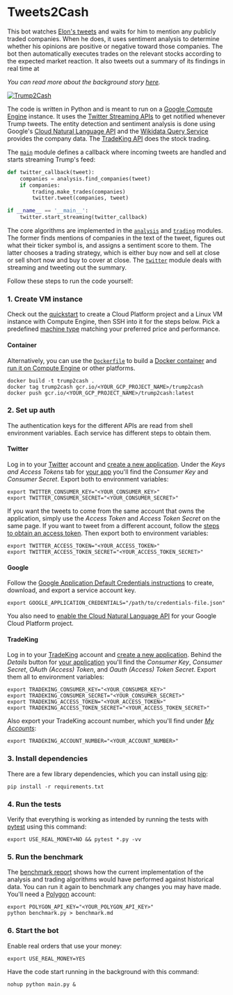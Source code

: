 # Tweets2Cash

This bot watches [Elon's tweets](https://twitter.com/elonmusk)
and waits for him to mention any publicly traded companies. When he does, it
uses sentiment analysis to determine whether his opinions are positive or
negative toward those companies. The bot then automatically executes trades on
the relevant stocks according to the expected market reaction. It also tweets
out a summary of its findings in real time at

*You can read more about the background story [here](https://trump2cash.biz).*

[![Trump2Cash](https://cdn-images-1.medium.com/max/1400/1*VbnhlLnZz0KvWO0QsM5Ihw.png)](https://trump2cash.biz)

The code is written in Python and is meant to run on a
[Google Compute Engine](https://cloud.google.com/compute/) instance. It uses the
[Twitter Streaming APIs](https://dev.twitter.com/streaming/overview) to get
notified whenever Trump tweets. The entity detection and sentiment analysis is
done using Google's
[Cloud Natural Language API](https://cloud.google.com/natural-language/) and the
[Wikidata Query Service](https://query.wikidata.org/) provides the company data.
The [TradeKing API](https://developers.tradeking.com/) does the stock trading.

The [`main`](main.py) module defines a callback where incoming tweets are
handled and starts streaming Trump's feed:

```python
def twitter_callback(tweet):
    companies = analysis.find_companies(tweet)
    if companies:
        trading.make_trades(companies)
        twitter.tweet(companies, tweet)

if __name__ == '__main__':
    twitter.start_streaming(twitter_callback)
```

The core algorithms are implemented in the [`analysis`](analysis.py) and
[`trading`](trading.py) modules. The former finds mentions of companies in the
text of the tweet, figures out what their ticker symbol is, and assigns a
sentiment score to them. The latter chooses a trading strategy, which is either
buy now and sell at close or sell short now and buy to cover at close. The
[`twitter`](twitter.py) module deals with streaming and tweeting out the
summary.

Follow these steps to run the code yourself:

### 1. Create VM instance

Check out the [quickstart](https://cloud.google.com/compute/docs/quickstart-linux)
to create a Cloud Platform project and a Linux VM instance with Compute Engine,
then SSH into it for the steps below. Pick a predefined
[machine type](https://cloud.google.com/compute/docs/machine-types) matching
your preferred price and performance.

#### Container

Alternatively, you can use the [`Dockerfile`](Dockerfile) to build a
[Docker container](https://www.docker.com/what-container) and
[run it on Compute Engine](https://cloud.google.com/compute/docs/containers/deploying-containers)
or other platforms.

```shell
docker build -t trump2cash .
docker tag trump2cash gcr.io/<YOUR_GCP_PROJECT_NAME>/trump2cash
docker push gcr.io/<YOUR_GCP_PROJECT_NAME>/trump2cash:latest
```

### 2. Set up auth

The authentication keys for the different APIs are read from shell environment
variables. Each service has different steps to obtain them.

#### Twitter

Log in to your [Twitter](https://twitter.com/) account and
[create a new application](https://apps.twitter.com/app/new). Under the *Keys
and Access Tokens* tab for [your app](https://apps.twitter.com/) you'll find
the *Consumer Key* and *Consumer Secret*. Export both to environment variables:

```shell
export TWITTER_CONSUMER_KEY="<YOUR_CONSUMER_KEY>"
export TWITTER_CONSUMER_SECRET="<YOUR_CONSUMER_SECRET>"
```

If you want the tweets to come from the same account that owns the application,
simply use the *Access Token* and *Access Token Secret* on the same page. If
you want to tweet from a different account, follow the
[steps to obtain an access token](https://dev.twitter.com/oauth/overview). Then
export both to environment variables:

```shell
export TWITTER_ACCESS_TOKEN="<YOUR_ACCESS_TOKEN>"
export TWITTER_ACCESS_TOKEN_SECRET="<YOUR_ACCESS_TOKEN_SECRET>"
```

#### Google

Follow the
[Google Application Default Credentials instructions](https://developers.google.com/identity/protocols/application-default-credentials#howtheywork)
to create, download, and export a service account key.

```shell
export GOOGLE_APPLICATION_CREDENTIALS="/path/to/credentials-file.json"
```

You also need to [enable the Cloud Natural Language API](https://cloud.google.com/natural-language/docs/getting-started#set_up_your_project)
for your Google Cloud Platform project.

#### TradeKing

Log in to your [TradeKing](https://www.tradeking.com/) account and
[create a new application](https://developers.tradeking.com/applications/CreateApplication).
Behind the *Details* button for
[your application](https://developers.tradeking.com/Applications) you'll find
the *Consumer Key*, *Consumer Secret*, *OAuth (Access) Token*, and *Oauth (Access)
Token Secret*. Export them all to environment variables:

```shell
export TRADEKING_CONSUMER_KEY="<YOUR_CONSUMER_KEY>"
export TRADEKING_CONSUMER_SECRET="<YOUR_CONSUMER_SECRET>"
export TRADEKING_ACCESS_TOKEN="<YOUR_ACCESS_TOKEN>"
export TRADEKING_ACCESS_TOKEN_SECRET="<YOUR_ACCESS_TOKEN_SECRET>"
```

Also export your TradeKing account number, which you'll find under
*[My Accounts](https://investor.tradeking.com/Modules/Dashboard/dashboard.php)*:

```shell
export TRADEKING_ACCOUNT_NUMBER="<YOUR_ACCOUNT_NUMBER>"
```

### 3. Install dependencies

There are a few library dependencies, which you can install using
[pip](https://pip.pypa.io/en/stable/quickstart/):

```shell
pip install -r requirements.txt
```

### 4. Run the tests

Verify that everything is working as intended by running the tests with
[pytest](https://doc.pytest.org/en/latest/getting-started.html) using this
command:

```shell
export USE_REAL_MONEY=NO && pytest *.py -vv
```

### 5. Run the benchmark

The [benchmark report](benchmark.md) shows how the current implementation of the
analysis and trading algorithms would have performed against historical data.
You can run it again to benchmark any changes you may have made. You'll need a [Polygon](https://polygon.io) account:

```shell
export POLYGON_API_KEY="<YOUR_POLYGON_API_KEY>"
python benchmark.py > benchmark.md
```

### 6. Start the bot

Enable real orders that use your money:

```shell
export USE_REAL_MONEY=YES
```

Have the code start running in the background with this command:

```shell
nohup python main.py &
```
